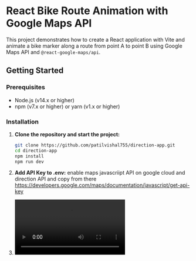 # React Bike Route Animation with Google Maps API

This project demonstrates how to create a React application with Vite and animate a bike marker along a route from point A to point B using Google Maps API and `@react-google-maps/api`.

## Getting Started

### Prerequisites

- Node.js (v14.x or higher)
- npm (v7.x or higher) or yarn (v1.x or higher)

### Installation

1. **Clone the repository and start the project:**

   ```bash
   git clone https://github.com/patilvishal755/direction-app.git
   cd direction-app
   npm install
   npm run dev
2. **Add API Key to .env:** enable maps javascriipt API on google cloud and direction API and copy from there
   https://developers.google.com/maps/documentation/javascript/get-api-key
3. ![Watch the video](video/recording.mov)

